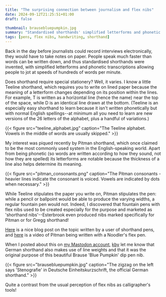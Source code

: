 ```yaml
---
title: "The surprising connection between journalism and flex nibs"
date: 2024-09-12T21:25:51+01:00
draft: false

thumbnail: brausebluepumpkin.jpg
summary: "Standardised shorthands' simplified letterforms and phonetic transcriptions allow people to jot down people's words at speeds of hundreds of words per minute. Does shorthand require special stationery?"
tags: [pens, flex nibs, handwriting, shorthand]
---
```


Back in the day before journalists could record interviews electronically, they would have to take notes on paper. People speak much faster than words can be written down, and thus standardised shorthands were invented, with simplified letterforms and phonetic transcriptions allowing people to jot at speeds of hundreds of words per minute.

Does shorthand require special stationery? Well, it varies. I know a little Teeline shorthand, which requires you to write on lined paper because the meaning of a letterform changes depending on its position within the lines. For example, T is written as a horizontal line (hence the name) near the top of the space, while D is an identical line drawn at the bottom. (Teeline is an especially easy shorthand to learn because it isn't written phonetically but with normal English spellings--at minimum all you need to learn are new versions of the 26 letters of the alphabet, plus a handful of variations.)

{{< figure src="teeline_alphabet.jpg" caption="The Teeline alphabet. Vowels in the middle of words are usually skipped." >}}

My interest was piqued recently by Pitman shorthand, which once claimed to be the most commonly used system in the English-speaking world. Apart from being phonetic (so words are written according to how they sound, not how they are spelled) its letterforms are notable because the thickness of a line also helps determine its meaning.

{{< figure src="pitman_consonants.png" caption="The Pitman consonants - heavier lines indicate the consonant is voiced. Vowels are indicated by dots when necessary." >}}

While Teeline stipulates the paper you write on, Pitman stipulates the pen: while a pencil or ballpoint would be able to produce the varying widths, a regular fountain pen would not. Indeed, I discovered that fountain pens with flex nibs used to be created especially for the purpose and marketed as 'shorthand nibs'--Esterbrook even produced nibs marked specifically for Pitman or for Gregg shorthand!

[Here](https://shorthandtypist.wordpress.com/2016/12/07/shorthand-pens/) is a nice blog post on the topic written by a user of shorthand pens, and [here](https://www.youtube.com/watch?v=bgqimduDWd8) is a video of Pitman being written with a Noodler's flex pen.

When I posted about this on [my Mastodon account](https://sunny.garden/@inksync), [kby](https://freiburg.social/@6b6279) let me know that German shorthand also makes use of line weights and that it was the original purpose of this beautiful Brause 'Blue Pumpkin' dip pen nib.

{{< figure src="brausebluepumpkin.jpg" caption="The zigzag on the left says 'Stenografie' in Deutsche Einheitskurzschrift, the official German shorthand." >}}

Quite a contrast from the usual perception of flex nibs as calligrapher's tools!
